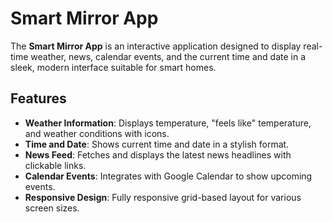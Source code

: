 # Smart Mirror App

The **Smart Mirror App** is an interactive application designed to display real-time weather, news, calendar events, and the current time and date in a sleek, modern interface suitable for smart homes.

## Features

- **Weather Information**: Displays temperature, "feels like" temperature, and weather conditions with icons.
- **Time and Date**: Shows current time and date in a stylish format.
- **News Feed**: Fetches and displays the latest news headlines with clickable links.
- **Calendar Events**: Integrates with Google Calendar to show upcoming events.
- **Responsive Design**: Fully responsive grid-based layout for various screen sizes.
